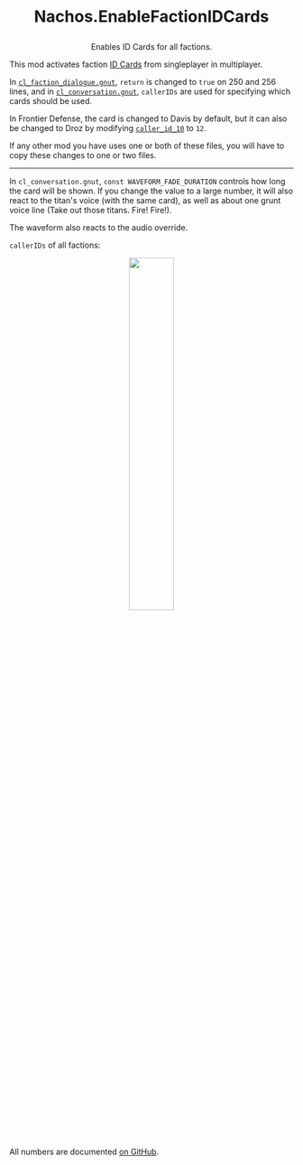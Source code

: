 # <p align="center">Nachos.EnableFactionIDCards</p>
<p align="center">Enables ID Cards for all factions.</p>

This mod activates faction [ID Cards](https://titanfall.fandom.com/wiki/Category:ID_Cards) from singleplayer in multiplayer.

In [`cl_faction_dialogue.gnut`](https://github.com/Syampuuh/Titanfall2/blob/master/scripts/vscripts/conversation/cl_faction_dialogue.gnut#L250), `return` is changed to `true` on 250 and 256 lines, and in [`cl_conversation.gnut`](https://github.com/NachosChipeados/N-EnableFactionIDCards/blob/main/mods/Nachos.EnableIDCards/mod/scripts/vscripts/conversation/cl_conversation.gnut#L1580), `callerIDs` are used for specifying which cards should be used.

In Frontier Defense, the card is changed to Davis by default, but it can also be changed to Droz by modifying [`caller_id_10`](https://github.com/NachosChipeados/N-EnableFactionIDCards/blob/main/mods/Nachos.EnableIDCards/mod/scripts/vscripts/conversation/cl_conversation.gnut#L1575) to `12`.

If any other mod you have uses one or both of these files, you will have to copy these changes to one or two files.

---

In `cl_conversation.gnut`, `const WAVEFORM_FADE_DURATION` controls how long the card will be shown. If you change the value to a large number, it will also react to the titan's voice (with the same card), as well as about one grunt voice line (Take out those titans. Fire! Fire!).

The waveform also reacts to the audio override.

`callerIDs` of all factions:

<p align="center"><img src="https://github.com/NachosChipeados/N-EnableFactionIDCards/assets/99835765/e2351a23-216b-4b64-89bc-e90bf7a35e36" align="center" width="40%"></p>

All numbers are documented [on GitHub](https://gist.github.com/begin-theadventure/d35f8602dd15762bf2e8648728272ca5).
